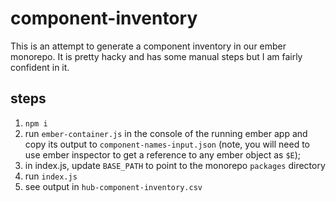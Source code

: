 # component-inventory

This is an attempt to generate a component inventory in our ember monorepo. It is pretty hacky and has some manual steps but I am fairly confident in it.

## steps

1. `npm i`
1. run `ember-container.js` in the console of the running ember app and copy its output to `component-names-input.json` (note, you will need to use ember inspector to get a reference to any ember object as `$E`);
1. in index.js, update `BASE_PATH` to point to the monorepo `packages` directory
1. run `index.js`
1. see output in `hub-component-inventory.csv`